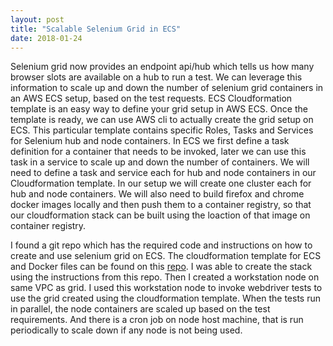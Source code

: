 ```yaml
---
layout: post
title: "Scalable Selenium Grid in ECS"
date: 2018-01-24
---
```


Selenium grid now provides an endpoint api/hub which tells us how many browser slots are available on a hub to run a test. We can leverage this information to scale up and down the number of selenium grid containers in an AWS ECS setup, based on the test requests. ECS Cloudformation template is an easy way to define your grid setup in AWS ECS. Once the template is ready, we can use AWS cli to actually create the grid setup on ECS. This particular template contains specific Roles, Tasks and Services for Selenium hub and node containers. In ECS we first define a task definition for a container that needs to be invoked, later we can use this task in a service to scale up and down the number of containers. We will need to define a task and service each for hub and node containers in our Cloudformation template. In our setup we will create one cluster each for hub and node containers. We will also need to build firefox and chrome docker images locally and then push them to a container registry, so that our cloudformation stack can be built using the loaction of that image on container registry.  

I found a git repo which has the required code and instructions on how to create and use selenium grid on ECS. The cloudformation template for ECS  and Docker files can be found on this <a href="https://github.com/RetailMeNotSandbox/ecs-selenium">repo</a>. I was able to create the stack using the instructions from this repo. Then I created a workstation node on same VPC as grid. I used this workstation node to invoke webdriver tests to use the grid created using the cloudformation template. When the tests run in parallel, the node containers are scaled up based on the test requirements. And there is a cron job on node host machine, that is run periodically to scale down if any node is not being used. 

